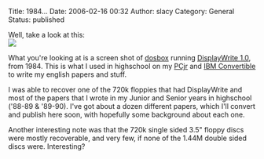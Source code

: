 Title: 1984...
Date: 2006-02-16 00:32
Author: slacy
Category: General
Status: published

Well, take a look at this:  
[![](http://slacy.com/blog/wp-content/DisplayWrite-thumb.png)](http://slacy.com/blog/wp-content/DisplayWrite.png)

What you're looking at is a screen shot of
[dosbox](http://dosbox.sf.net) running [DisplayWrite
1.0](http://en.wikipedia.org/wiki/DisplayWrite), from 1984. This is what
I used in highschool on my [PCjr](http://en.wikipedia.org/wiki/IBM_PCjr)
and [IBM Convertible](http://en.wikipedia.org/wiki/IBM_Convertible) to
write my english papers and stuff.

I was able to recover one of the 720k floppies that had DisplayWrite and
most of the papers that I wrote in my Junior and Senior years in
highschool ('88-89 & '89-90). I've got about a dozen different papers,
which I'll convert and publish here soon, with hopefully some background
about each one.

Another interesting note was that the 720k single sided 3.5" floppy
discs were mostly recoverable, and very few, if none of the 1.44M double
sided discs were. Interesting?
